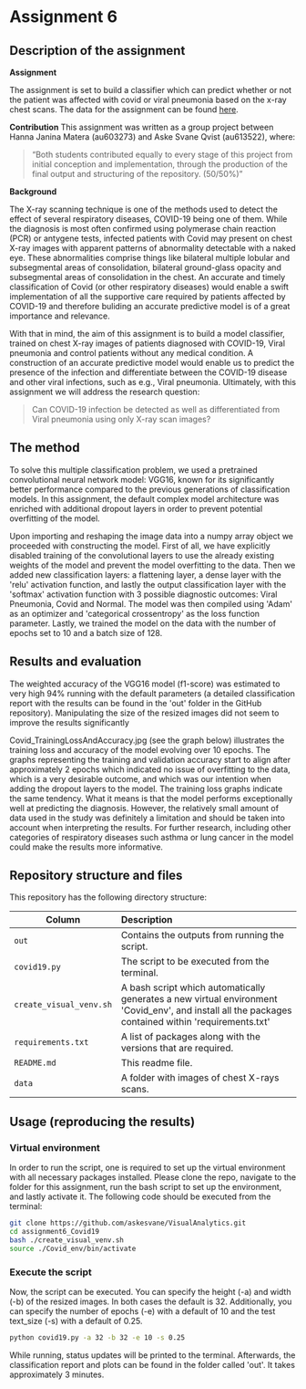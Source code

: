 # Assignment 6  

## Description of the assignment

__Assignment__

The assignment is set to build a classifier which can predict whether or not the patient was affected with covid or viral pneumonia based on the x-ray chest scans. The data for the assignment can be found [here](https://www.kaggle.com/khoongweihao/covid19-xray-dataset-train-test-sets).

__Contribution__
This assignment was written as a group project between Hanna Janina Matera (au603273) and Aske Svane Qvist (au613522), where: 

> “Both students contributed equally to every stage of this project from initial conception and implementation, through the production of the final output and structuring of the repository. (50/50%)”

__Background__

The X-ray scanning technique is one of the methods used to detect the effect of several respiratory diseases, COVID-19 being one of them. While the diagnosis is most often confirmed using polymerase chain reaction (PCR) or antygene tests, infected patients with Covid may present on chest X-ray images with apparent patterns of abnormality detectable with a naked eye.
These abnormalities comprise things like bilateral multiple lobular and subsegmental areas of consolidation, bilateral ground-glass opacity and subsegmental areas of consolidation in the chest. 
An accurate and timely classification of Covid (or other respiratory diseases) would enable a swift implementation of all the supportive care required by patients affected by COVID-19 and therefore buliding an accurate predictive model is of a great importance and relevance. 

With that in mind, the aim of this assignment is to build a model classifier, trained on chest X-ray images of patients diagnosed with COVID-19, Viral pneumonia and control patients without any medical condition. A construction of an accurate predictive model would enable us to predict the presence of the infection and differentiate between the COVID-19 disease and other viral infections, such as e.g., Viral pneumonia. 
Ultimately, with this assignment we will address the research question:

> Can COVID-19 infection be detected as well as differentiated from Viral pneumonia using only X-ray scan images?



## The method

To solve this multiple classification problem, we used a pretrained convolutional neural network model: VGG16, known for its significantly better performance compared to the previous generations of classification models. In this assignment, the default complex model architecture was enriched with additional dropout layers in order to prevent potential overfitting of the model. 

Upon importing and reshaping the image data into a numpy array object we proceeded with constructing the model. First of all, we have explicitly disabled training of the convolutional layers to use the already existing weights of the model and prevent the model overfitting to the data. Then we added new classification layers: a flattening layer, a dense layer with the 'relu' activation function, and lastly the output classification layer with the 'softmax' activation function with 3 possible diagnostic outcomes: Viral Pneumonia, Covid and Normal. The model was then compiled using 'Adam' as an optimizer and 'categorical crossentropy' as the loss function parameter. Lastly, we trained the model on the data with the number of epochs set to 10 and a batch size of 128.


## Results and evaluation
The weighted accuracy of the VGG16 model (f1-score) was estimated to very high 94% running with the default parameters (a detailed classification report with the results can be found in the 'out' folder in the GitHub repository). Manipulating the size of the resized images did not seem to improve the results significantly

Covid_TrainingLossAndAccuracy.jpg (see the graph below) illustrates the training loss and accuracy of the model evolving over 10 epochs. The graphs representing the training and validation accuracy start to align after approximately 2 epochs which indicated no issue of overfitting to the data, which is a very desirable outcome, and which was our intention when adding the dropout layers to the model. The training loss graphs indicate the same tendency. What it means is that the model performs exceptionally well at predicting the diagnosis. However, the relatively small amount of data used in the study was definitely a limitation and should be taken into account when interpreting the results. For further research, including other categories of respiratory diseases such asthma or lung cancer in the model could make the results more informative.

## Repository structure and files
This repository has the following directory structure:

| Column | Description|
|--------|:-----------|
```out``` | Contains the outputs from running the script.
```covid19.py```| The script to be executed from the terminal.
```create_visual_venv.sh``` | A bash script which automatically generates a new virtual environment 'Covid_env', and install all the packages contained within 'requirements.txt'
```requirements.txt``` | A list of packages along with the versions that are required.
```README.md``` | This readme file.
```data```| A folder with images of chest X-rays scans.


## Usage (reproducing the results)

### Virtual environment
In order to run the script, one is required to set up the virtual environment with all necessary packages installed. Please clone the repo, navigate to the folder for this assignment, run the bash script to set up the environment, and lastly activate it. The following code should be executed from the terminal:

```bash
git clone https://github.com/askesvane/VisualAnalytics.git
cd assignment6_Covid19
bash ./create_visual_venv.sh
source ./Covid_env/bin/activate
```

### Execute the script 
Now, the script can be executed. You can specify the height (-a) and width (-b) of the resized images. In both cases the default is 32. Additionally, you can specify the number of epochs (-e) with a default of 10 and the test text_size (-s) with a default of 0.25. 

```bash
python covid19.py -a 32 -b 32 -e 10 -s 0.25 
```
While running, status updates will be printed to the terminal. Afterwards, the classification report and plots can be found in the folder called 'out'. It takes approximately 3 minutes.